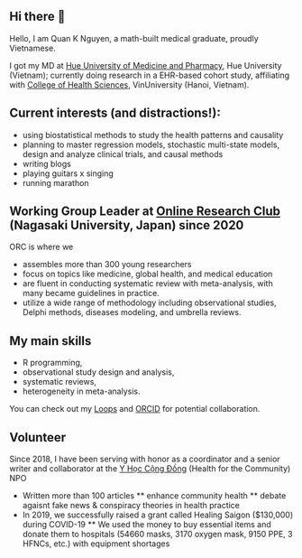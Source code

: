 ## Hi there 👋

Hello, I am Quan K Nguyen, a math-built medical graduate, proudly Vietnamese. 

I got my MD at [Hue University of Medicine and Pharmacy](https://www.huemed-univ.edu.vn/), Hue University (Vietnam);
currently doing research in a EHR-based cohort study, affiliating with [College of Health Sciences]([url](https://vinuni.edu.vn/college-of-health-sciences/)), VinUniversity (Hanoi, Vietnam). 

## Current interests (and distractions!):
  * using biostatistical methods to study the health patterns and causality
  * planning to master regression models, stochastic multi-state models, design and analyze clinical trials, and causal methods
  * writing blogs
  * playing guitars x singing
  * running marathon

## Working Group Leader at [Online Research Club](https://www.onlineresearchclub.org/members) (Nagasaki University, Japan) since 2020
ORC is where we
  * assembles more than 300 young researchers 
  * focus on topics like medicine, global health, and medical education
  * are fluent in conducting systematic review with meta-analysis, with many became guidelines in practice.
  * utilize a wide range of methodology including observational studies, Delphi methods, diseases modeling, and umbrella reviews.

## My main skills
  * R programming, 
  * observational study design and analysis, 
  * systematic reviews, 
  * heterogeneity in meta-analysis.

You can check out my [Loops]([url](https://loop.frontiersin.org/people/1341250/overview)) and [ORCID]([url](https://orcid.org/my-orcid?orcid=0000-0002-3222-0978)) for potential collaboration.

## Volunteer
Since 2018, I have been serving with honor as a coordinator and a senior writer and collaborator at the [Y Học Cộng Đồng]([url](https://yhoccongdong.com/profile/nguyenkhoiquan/)) (Health for the Community) NPO
* Written more than 100 articles
** enhance community health
** debate agaisnt fake news & conspiracy theories in health practice
* In 2019, we successfully raised a grant called Healing Saigon ($130,000) during COVID-19
** We used the money to buy essential items and donate them to hospitals (54660 masks, 3170 oxygen mask, 9150 PPE, 3 HFNCs, etc.) with equipment shortages

<!--
**quan-nk/quan-nk** is a ✨ _special_ ✨ repository because its `README.md` (this file) appears on your GitHub profile.

Here are some ideas to get you started:

- 🔭 I’m currently working on ...
- 🌱 I’m currently learning ...
- 👯 I’m looking to collaborate on ...
- 🤔 I’m looking for help with ...
- 💬 Ask me about ...
- 📫 How to reach me: ...
- 😄 Pronouns: ...
- ⚡ Fun fact: ...
-->
